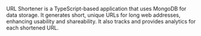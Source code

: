 URL Shortener is a TypeScript-based application that uses MongoDB for data storage. It generates short, unique URLs for long web addresses, enhancing usability and shareability. It also tracks and provides analytics for each shortened URL.
